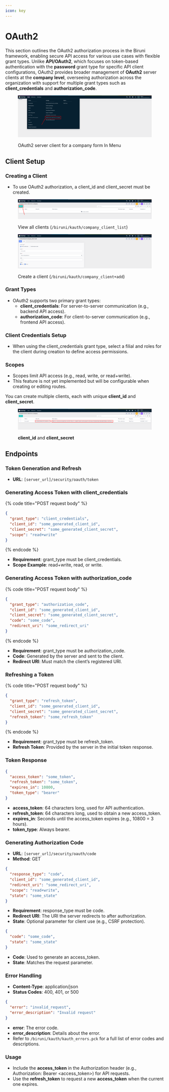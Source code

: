 ```yaml
---
icon: key
---
```


# OAuth2

This section outlines the OAuth2 authorization process in the Biruni framework, enabling secure API access for various use cases with flexible grant types. Unlike **API/OAuth2**, which focuses on token-based authentication with the **password** grant type for specific API client configurations, OAuth2 provides broader management of **OAuth2** server clients at the **company level**, overseeing authorization across the organization with support for multiple grant types such as **client\_credentials** and **authorization\_code**.

<figure><img src="../.gitbook/assets/security/oauth2-menu.png" alt=""><figcaption><p>OAuth2 server client for a company form In Menu</p></figcaption></figure>

## Client Setup

### Creating a Client

* To use OAuth2 authorization, a client\_id and client\_secret must be created.

<figure><img src="../.gitbook/assets/security/oauth2-create-btn.png" alt=""><figcaption><p>View all clients (<code>/biruni/kauth/company_client_list</code>)</p></figcaption></figure>

<figure><img src="../.gitbook/assets/security/oauth2-create.png" alt=""><figcaption><p>Create a client (<code>/biruni/kauth/company_client+add</code>)</p></figcaption></figure>

### Grant Types

* OAuth2 supports two primary grant types:
  * **client\_credentials**: For server-to-server communication (e.g., backend API access).
  * **authorization\_code**: For client-to-server communication (e.g., frontend API access).

### Client Credentials Setup

* When using the client\_credentials grant type, select a filial and roles for the client during creation to define access permissions.

### Scopes

* Scopes limit API access (e.g., read, write, or read+write).
* This feature is not yet implemented but will be configurable when creating or editing routes.



You can create multiple clients, each with unique **client\_id** and **client\_secret**.

<figure><img src="../.gitbook/assets/security/oauth2-list.png" alt=""><figcaption><p><strong>client_id</strong> and <strong>client_secret</strong></p></figcaption></figure>

## Endpoints

### Token Generation and Refresh

* **URL**: `[server_url]/security/oauth/token`

### **Generating Access Token with client\_credentials**

{% code title="POST request body" %}
```json
{
  "grant_type": "client_credentials",
  "client_id": "some_generated_client_id",
  "client_secret": "some_generated_client_secret",
  "scope": "read+write"
}
```
{% endcode %}

* **Requirement**: grant\_type must be client\_credentials.
* **Scope Example**: read+write, read, or write.

### **Generating Access Token with authorization\_code**

{% code title="POST request body" %}
```json
{
  "grant_type": "authorization_code",
  "client_id": "some_generated_client_id",
  "client_secret": "some_generated_client_secret",
  "code": "some_code",
  "redirect_uri": "some_redirect_uri"
}
```
{% endcode %}

* **Requirement**: grant\_type must be authorization\_code.
* **Code**: Generated by the server and sent to the client.
* **Redirect URI**: Must match the client’s registered URI.

### **Refreshing a Token**

{% code title="POST request body" %}
```json
{
  "grant_type": "refresh_token",
  "client_id": "some_generated_client_id",
  "client_secret": "some_generated_client_secret",
  "refresh_token": "some_refresh_token"
}
```
{% endcode %}

* **Requirement**: grant\_type must be refresh\_token.
* **Refresh Token**: Provided by the server in the initial token response.

### Token Response

```json
{
  "access_token": "some_token",
  "refresh_token": "some_token",
  "expires_in": 10800,
  "token_type": "bearer"
}
```

* **access\_token**: 64 characters long, used for API authentication.
* **refresh\_token**: 64 characters long, used to obtain a new access\_token.
* **expires\_in**: Seconds until the access\_token expires (e.g., 10800 = 3 hours).
* **token\_type**: Always bearer.

### Generating Authorization Code

* **URL**: `[server_url]/security/oauth/code`
* **Method**: GET

```json
{
  "response_type": "code",
  "client_id": "some_generated_client_id",
  "redirect_uri": "some_redirect_uri",
  "scope": "read+write",
  "state": "some_state"
}
```

* **Requirement**: response\_type must be code.
* **Redirect URI**: The URI the server redirects to after authorization.
* **State**: Optional parameter for client use (e.g., CSRF protection).

```json
{
  "code": "some_code",
  "state": "some_state"
}
```

* **Code**: Used to generate an access\_token.
* **State**: Matches the request parameter.

### Error Handling

* **Content-Type**: application/json
* **Status Codes**: 400, 401, or 500

```json
{
  "error": "invalid_request",
  "error_description": "Invalid request"
}
```

* **error**: The error code.
* **error\_description**: Details about the error.
* Refer to `/biruni/kauth/kauth_errors.pck` for a full list of error codes and descriptions.

### Usage

* Include the **access\_token** in the Authorization header (e.g., Authorization: Bearer \<access\_token>) for API requests.
* Use the **refresh\_token** to request a new **access\_token** when the current one expires.


